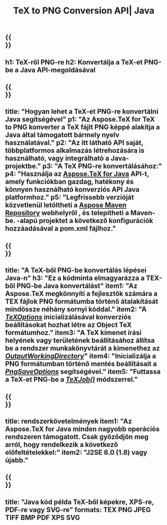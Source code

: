 ﻿---
translation: true
template: /_templates/_conversion-child-java.md
title: TeX to PNG Conversion API| Java
description: TeX-PNG konvertálási funkció. Integrálja ezt a helyszíni Java-könyvtárat a projektjébe, vagy használjon többplatformos alkalmazásokat a TeX PNG-re konvertálásához.
keywords: tex to png api java, tex2png integrál
url: /java/conversion/tex-to-png/
family: tex
platformtag: java
feature: conversion
informat: TEX
outformat: PNG
otherformats: BMP TIFF JPEG PDF XPS SVG
---

{{<section banner>}}
---
h1: TeX-ről PNG-re
h2: Konvertálja a TeX-et PNG-be a Java API-megoldásával
---

{{<section overview>}}
---
title: "Hogyan lehet a TeX-et PNG-re konvertálni Java segítségével"
p1: "Az Aspose.TeX for TeX to PNG konverter a TeX fájlt PNG képpé alakítja a Java által támogatott bármely nyelv használatával."
p2: "Az itt látható API saját, többplatformos alkalmazás létrehozására is használható, vagy integrálható a Java-projektbe."
p3: "A TeX PNG-re konvertálásához:"
p4: "Használja az [Aspose.TeX for Java](https://products.aspose.com/tex/java) API-t, amely funkciókban gazdag, hatékony és könnyen használható konverziós API Java platformhoz."
p5: "Legfrissebb verzióját közvetlenül letöltheti a [Aspose Maven Repository](https://repository.aspose.com/tex/) webhelyről , és telepítheti a Maven-be. -alapú projektet a következő konfigurációk hozzáadásával a pom.xml fájlhoz."
---

{{<section feature1>}}
---
title: "A TeX-ből PNG-be konvertálás lépései Java-n"
h3: "Ez a kódminta elmagyarázza a TEX-ből PNG-be Java konvertálást"
item1: "Az Aspose.TeX megkönnyíti a fejlesztők számára a TEX fájlok PNG formátumba történő átalakítását mindössze néhány sornyi kóddal."
item2: "A [*TeXOptions*](https://reference.aspose.com/tex/java/com.aspose.tex/TeXOptions) inicializálásával konverziós beállításokat hozhat létre az Object TeX formátumhoz."
item3: "A TeX kimenet írási helyének vagy területének beállításához állítsa be a rendszer munkakönyvtárát a kimenethez az [*OutputWorkingDirectory*](https://reference.aspose.com/tex/java/com.aspose.tex/TeXOptions#setOutputWorkingDirectory-com.aspose.tex.IOutputWorkingDirectory-)"
item4: "Inicializálja a PNG formátumban történő mentés beállításait a [*PngSaveOptions*](https://reference.aspose.com/tex/java/com.aspose.tex.rendering/PngSaveOptions) segítségével."
item5: "Futtassa a TeX-et PNG-be a [*TeXJob()*](https://reference.aspose.com/tex/java/com.aspose.tex/TeXJob) módszerrel."
---

{{<section feature2>}}
---
title: rendszerkövetelmények
item1: "Az Aspose.TeX for Java minden nagyobb operációs rendszeren támogatott. Csak győződjön meg arról, hogy rendelkezik a következő előfeltételekkel:"
item2: "J2SE 8.0 (1.8) vagy újabb."
---

{{<section widget>}}
---
title: "Java kód példa TeX-ből képekre, XPS-re, PDF-re vagy SVG-re"
formats: TEX PNG JPEG TIFF BMP PDF XPS SVG
---